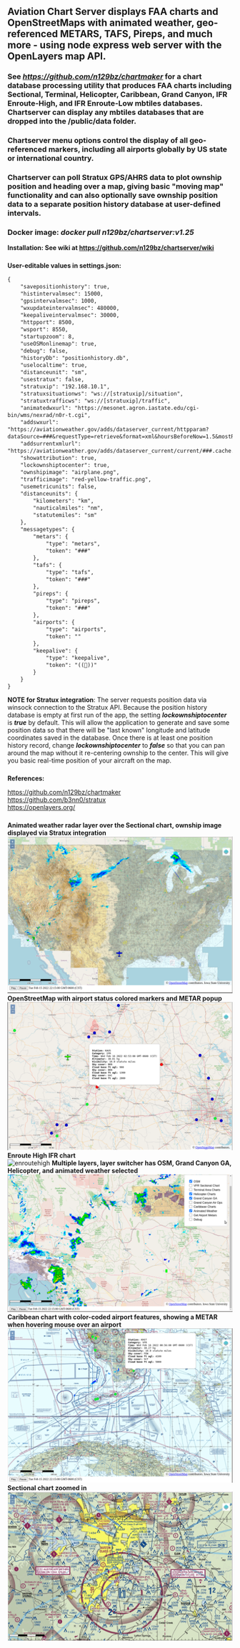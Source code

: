 ## Aviation Chart Server displays FAA charts and OpenStreetMaps with animated weather, geo-referenced METARS, TAFS, Pireps, and much more - using node express web server with the OpenLayers map API.   

### See *https://github.com/n129bz/chartmaker* for a chart database processing utility that produces FAA charts including Sectional, Terminal, Helicopter, Caribbean, Grand Canyon, IFR Enroute-High, and IFR Enroute-Low mbtiles databases. Chartserver can display any mbtiles databases that are dropped into the /public/data folder.   
### Chartserver menu options control the display of all geo-referenced markers, including all airports globally by US state or international country.   
### Chartserver can poll Stratux GPS/AHRS data to plot ownship position and heading over a map, giving basic "moving map" functionality and can also optionally save ownship position data to a separate position history database at user-defined intervals.   

### Docker image: ***docker pull n129bz/chartserver:v1.25***

**Installation: See wiki at https://github.com/n129bz/chartserver/wiki** 

###
**User-editable values in settings.json:**
```
{
    "savepositionhistory": true,
    "histintervalmsec": 15000,
    "gpsintervalmsec": 1000,
    "wxupdateintervalmsec": 480000,
    "keepaliveintervalmsec": 30000,
    "httpport": 8500,
    "wsport": 8550,
    "startupzoom": 8,
    "useOSMonlinemap": true,
    "debug": false,
    "historyDb": "positionhistory.db",
    "uselocaltime": true,
    "distanceunit": "sm", 
    "usestratux": false,
    "stratuxip": "192.168.10.1",
    "stratuxsituationws": "ws://[stratuxip]/situation",
    "stratuxtrafficws": "ws://[stratuxip]/traffic",
    "animatedwxurl": "https://mesonet.agron.iastate.edu/cgi-bin/wms/nexrad/n0r-t.cgi",
    "addswxurl": "https://aviationweather.gov/adds/dataserver_current/httpparam?dataSource=###&requestType=retrieve&format=xml&hoursBeforeNow=1.5&mostRecentForEachStation=true&stationString=",
    "addsurrentxmlurl": "https://aviationweather.gov/adds/dataserver_current/current/###.cache.xml",
    "showattribution": true,
    "lockownshiptocenter": true,
    "ownshipimage": "airplane.png",
    "trafficimage": "red-yellow-traffic.png",
    "usemetricunits": false,
    "distanceunits": {
        "kilometers": "km",
        "nauticalmiles": "nm",
        "statutemiles": "sm"
    },
    "messagetypes": {
        "metars": {
            "type": "metars",
            "token": "###"
        },
        "tafs": {
            "type": "tafs",
            "token": "###"
        },
        "pireps": {
            "type": "pireps",
            "token": "###"
        },
        "airports": {
            "type": "airports",
            "token": ""
        },
        "keepalive": {
            "type": "keepalive",
            "token": "((💜))"
        }
    }
}
```
**NOTE for Stratux integration**: The server requests position data via winsock connection to the Stratux API. Because the position history database is empty at first run of the app, the setting ***lockownshiptocenter*** is ***true*** by default. This will allow the application to generate and save some position data so that there will be "last known" longitude and latitude coordinates saved in the database. Once there is at least one position history record, change ***lockownshiptocenter*** to ***false*** so that you can pan around the map without it re-centering ownship to the center. This will give you basic real-time position of your aircraft on the map.      

###
**References:**   
     
https://github.com/n129bz/chartmaker   
https://github.com/b3nn0/stratux   
https://openlayers.org/     

###
**Animated weather radar layer over the Sectional chart, ownship image displayed via Stratux integration**
![ANIMWX](./images/SectWithWx.png)
**OpenStreetMap with airport status colored markers and METAR popup**   
![OSMWMETAR](./images/OsmWithMetars.png)
**Enroute High IFR chart**   
![enroutehigh](https://github.com/user-attachments/assets/caf0df83-44b2-47bb-9f9c-bab816fa5acc)
**Multiple layers, layer switcher has OSM, Grand Canyon GA, Helicopter, and animated weather selected**
![MULTI](./images/MultiLayer.png)
**Caribbean chart with color-coded airport features, showing a METAR when hovering mouse over an airport**
![CARIBMETAR](./images/CaribbeanWithMetars.png)
**Sectional chart zoomed in**  
![SECTCLOSE](./images/SectionalCloseup.png)
